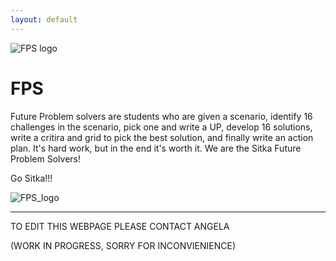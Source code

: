 ```yaml
---
layout: default
---
```


![FPS logo](https://user-images.githubusercontent.com/48270916/81138657-3eda5980-8f0f-11ea-8c50-4479f0e9a880.jpg)

# FPS

Future Problem solvers are students who are given a scenario, identify 16 challenges in the scenario, pick one and write a UP, develop 16 solutions, write a critira and grid to pick the best solution, and finally write an action plan. It's hard work, but in the end it's worth it. We are the Sitka Future Problem Solvers!

Go Sitka!!!

![FPS_logo](https://user-images.githubusercontent.com/48270916/81138764-9aa4e280-8f0f-11ea-81f2-d93614618976.png)

* * *
TO EDIT THIS WEBPAGE PLEASE CONTACT ANGELA

(WORK IN PROGRESS, SORRY FOR INCONVIENIENCE)
